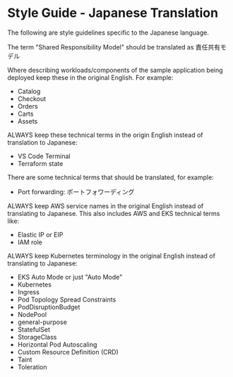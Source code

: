 # Style Guide - Japanese Translation

The following are style guidelines specific to the Japanese language.

The term "Shared Responsibility Model" should be translated as 責任共有モデル

Where describing workloads/components of the sample application being deployed keep these in the original English. For example:

- Catalog
- Checkout
- Orders
- Carts
- Assets

ALWAYS keep these technical terms in the origin English instead of translation to Japanese:

- VS Code Terminal
- Terraform state

There are some technical terms that should be translated, for example:

- Port forwarding: ポートフォワーディング

ALWAYS keep AWS service names in the original English instead of translating to Japanese. This also includes AWS and EKS technical terms like:

- Elastic IP or EIP
- IAM role

ALWAYS keep Kubernetes terminology in the original English instead of translating to Japanese:

- EKS Auto Mode or just "Auto Mode"
- Kubernetes
- Ingress
- Pod Topology Spread Constraints
- PodDisruptionBudget
- NodePool
- general-purpose
- StatefulSet
- StorageClass
- Horizontal Pod Autoscaling
- Custom Resource Definition (CRD)
- Taint
- Toleration
